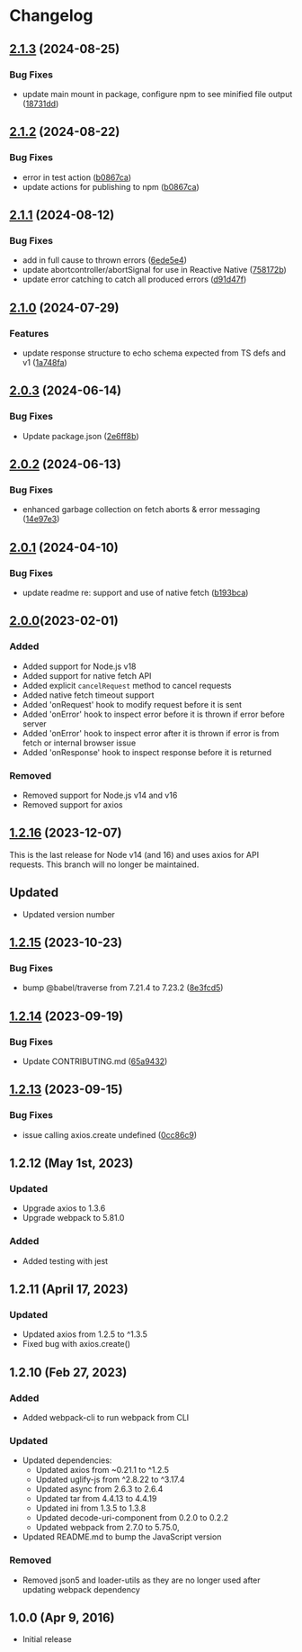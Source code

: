 # Changelog

## [2.1.3](https://github.com/ButterCMS/buttercms-js/compare/v2.1.2...v2.1.3) (2024-08-25)


### Bug Fixes

* update main mount in package, configure npm to see minified file output ([18731dd](https://github.com/ButterCMS/buttercms-js/commit/18731dda664d54e3be07bfc65fc195125b554c83))

## [2.1.2](https://github.com/ButterCMS/buttercms-js/compare/v2.1.1...v2.1.2) (2024-08-22)


### Bug Fixes

* error in test action ([b0867ca](https://github.com/ButterCMS/buttercms-js/commit/b0867ca2c71918ca6b1eb0fa74d2bcd657aeb316))
* update actions for publishing to npm ([b0867ca](https://github.com/ButterCMS/buttercms-js/commit/b0867ca2c71918ca6b1eb0fa74d2bcd657aeb316))

## [2.1.1](https://github.com/ButterCMS/buttercms-js/compare/v2.1.0...v2.1.1) (2024-08-12)


### Bug Fixes

* add in full cause to thrown errors ([6ede5e4](https://github.com/ButterCMS/buttercms-js/commit/6ede5e49bf06ae1be8445ec511277eb8eb46401f))
* update abortcontroller/abortSignal for use in Reactive Native ([758172b](https://github.com/ButterCMS/buttercms-js/commit/758172b0b21150b650a09fedaf75914ebf076c20))
* update error catching to catch all produced errors ([d91d47f](https://github.com/ButterCMS/buttercms-js/commit/d91d47f62488d7947f25250afa3bdb388da69295))

## [2.1.0](https://github.com/ButterCMS/buttercms-js/compare/v2.0.3...v2.1.0) (2024-07-29)


### Features

* update response structure to echo schema expected from TS defs and v1 ([1a748fa](https://github.com/ButterCMS/buttercms-js/commit/1a748fabbee60fbfaf547584b18ab31a436b6026))

## [2.0.3](https://github.com/ButterCMS/buttercms-js/compare/v2.0.2...v2.0.3) (2024-06-14)


### Bug Fixes

* Update package.json ([2e6ff8b](https://github.com/ButterCMS/buttercms-js/commit/2e6ff8bc632b3d1f8d9b31b1379dad75db428ec4))

## [2.0.2](https://github.com/ButterCMS/buttercms-js/compare/v2.0.1...v2.0.2) (2024-06-13)


### Bug Fixes

* enhanced garbage collection on fetch aborts & error messaging ([14e97e3](https://github.com/ButterCMS/buttercms-js/commit/14e97e33783f85f819204d0beb7e880b556f1e2d))

## [2.0.1](https://github.com/ButterCMS/buttercms-js/compare/v2.0.0...v2.0.1) (2024-04-10)


### Bug Fixes

* update readme re: support and use of native fetch ([b193bca](https://github.com/ButterCMS/buttercms-js/commit/b193bcad47b7db77f86290bf7976be4191ec87c3))

## [2.0.0](https://github.com/ButterCMS/buttercms-js/)(2023-02-01)

### Added
- Added support for Node.js v18
- Added support for native fetch API
- Added explicit `cancelRequest` method to cancel requests
- Added native fetch timeout support
- Added 'onRequest' hook to modify request before it is sent
- Added 'onError' hook to inspect error before it is thrown if error before server
- Added 'onError' hook to inspect error after it is thrown if error is from fetch or internal browser issue
- Added 'onResponse' hook to inspect response before it is returned

### Removed
- Removed support for Node.js v14 and v16
- Removed support for axios

## [1.2.16](https://github.com/ButterCMS/buttercms-js/releases/tag/Node-Pre-16) (2023-12-07)

This is the last release for Node v14 (and 16) and uses axios for API requests. This branch will no longer be maintained.

## Updated
- Updated version number


## [1.2.15](https://github.com/ButterCMS/buttercms-js/compare/v1.2.14...v1.2.15) (2023-10-23)


### Bug Fixes

* bump @babel/traverse from 7.21.4 to 7.23.2 ([8e3fcd5](https://github.com/ButterCMS/buttercms-js/commit/8e3fcd5fba9e5fa0abb1cc856fdff59d3578e71e))

## [1.2.14](https://github.com/ButterCMS/buttercms-js/compare/v1.2.13...v1.2.14) (2023-09-19)


### Bug Fixes

* Update CONTRIBUTING.md ([65a9432](https://github.com/ButterCMS/buttercms-js/commit/65a9432a2d2c2ca6f00cee6961f0226f3a2789bd))

## [1.2.13](https://github.com/ButterCMS/buttercms-js/compare/v1.2.12...v1.2.13) (2023-09-15)


### Bug Fixes

* issue calling axios.create undefined ([0cc86c9](https://github.com/ButterCMS/buttercms-js/commit/0cc86c9adbb313c99d07d57ea2562dd9d82444bd))

## 1.2.12 (May 1st, 2023)

### Updated
- Upgrade axios to 1.3.6
- Upgrade webpack to 5.81.0

### Added
- Added testing with jest

## 1.2.11 (April 17, 2023)

### Updated
- Updated axios from 1.2.5 to ^1.3.5
- Fixed bug with axios.create()

## 1.2.10 (Feb 27, 2023)

### Added

- Added webpack-cli to run webpack from CLI

### Updated

- Updated dependencies:
  - Updated axios from ~0.21.1 to ^1.2.5
  - Updated uglify-js from ^2.8.22 to ^3.17.4
  - Updated async from 2.6.3 to 2.6.4
  - Updated tar from 4.4.13 to 4.4.19
  - Updated ini from 1.3.5 to 1.3.8
  - Updated decode-uri-component from 0.2.0 to 0.2.2
  - Updated webpack from 2.7.0 to 5.75.0,
- Updated README.md to bump the JavaScript version

### Removed

- Removed json5 and loader-utils as they are no longer used after updating webpack dependency

## 1.0.0 (Apr 9, 2016)

- Initial release

